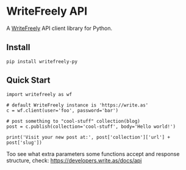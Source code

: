 # WriteFreely API

A [WriteFreely](https://writefreely.org) API client library for Python.

## Install

```
pip install writefreely-py
```

## Quick Start

```
import writefreely as wf

# default WriteFreely instance is 'https://write.as'
c = wf.client(user='foo', password='bar')

# post something to "cool-stuff" collection(blog)
post = c.publish(collection='cool-stuff', body='Hello world!')

print('Visit your new post at:', post['collection']['url'] + post['slug'])
```

Too see what extra parameters some functions accept and response structure, check:
https://developers.write.as/docs/api
